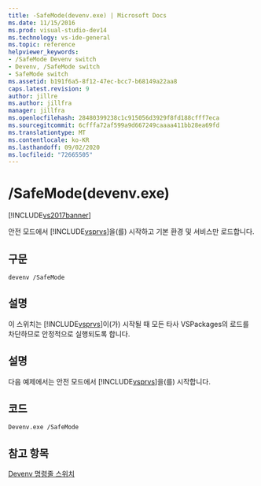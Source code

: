 ```yaml
---
title: -SafeMode(devenv.exe) | Microsoft Docs
ms.date: 11/15/2016
ms.prod: visual-studio-dev14
ms.technology: vs-ide-general
ms.topic: reference
helpviewer_keywords:
- /SafeMode Devenv switch
- Devenv, /SafeMode switch
- SafeMode switch
ms.assetid: b191f6a5-8f12-47ec-bcc7-b68149a22aa8
caps.latest.revision: 9
author: jillre
ms.author: jillfra
manager: jillfra
ms.openlocfilehash: 28480399238c1c915056d3929f8fd188cfff7eca
ms.sourcegitcommit: 6cfffa72af599a9d667249caaaa411bb28ea69fd
ms.translationtype: MT
ms.contentlocale: ko-KR
ms.lasthandoff: 09/02/2020
ms.locfileid: "72665505"
---
```

# <a name="safemode-devenvexe"></a>/SafeMode(devenv.exe)
[!INCLUDE[vs2017banner](../../includes/vs2017banner.md)]

안전 모드에서 [!INCLUDE[vsprvs](../../includes/vsprvs-md.md)]을(를) 시작하고 기본 환경 및 서비스만 로드합니다.

## <a name="syntax"></a>구문

```
devenv /SafeMode
```

## <a name="remarks"></a>설명
 이 스위치는 [!INCLUDE[vsprvs](../../includes/vsprvs-md.md)]이(가) 시작될 때 모든 타사 VSPackages의 로드를 차단하므로 안정적으로 실행되도록 합니다.

## <a name="description"></a>설명
 다음 예제에서는 안전 모드에서 [!INCLUDE[vsprvs](../../includes/vsprvs-md.md)]을(를) 시작합니다.

## <a name="code"></a>코드

```
Devenv.exe /SafeMode
```

## <a name="see-also"></a>참고 항목
 [Devenv 명령줄 스위치](../../ide/reference/devenv-command-line-switches.md)
